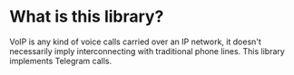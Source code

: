 # What is this library?
VoIP is any kind of voice calls carried over an IP network, it doesn't necessarily imply interconnecting with traditional phone lines. This library implements Telegram calls.
